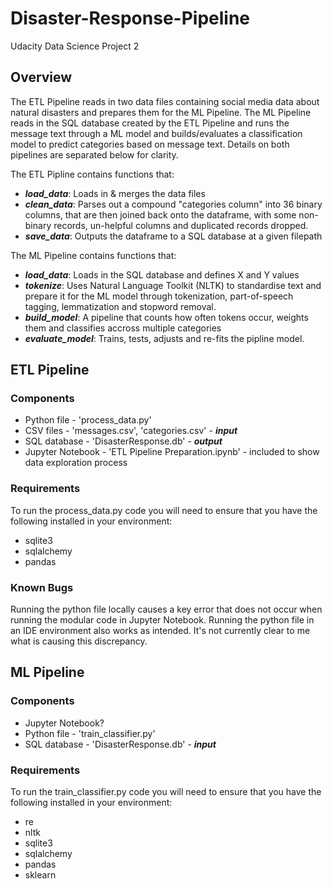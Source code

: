 # Disaster-Response-Pipeline
Udacity Data Science Project 2

## Overview
The ETL Pipeline reads in two data files containing social media data about natural disasters and prepares them for the ML Pipeline.
The ML Pipeline reads in the SQL database created by the ETL Pipeline and runs the message text through a ML model and builds/evaluates a classification model to predict categories based on message text.
Details on both pipelines are separated below for clarity.

The ETL Pipline contains functions that:
* **_load_data_**: Loads in & merges the data files
* **_clean_data_**: Parses out a compound "categories column" into 36 binary columns, that are then joined back onto the dataframe, with some non-binary records, un-helpful columns and duplicated records dropped.
* **_save_data_**: Outputs the dataframe to a SQL database at a given filepath

The ML Pipeline contains functions that:
* **_load_data_**: Loads in the SQL database and defines X and Y values
* **_tokenize_**: Uses Natural Language Toolkit (NLTK) to standardise text and prepare it for the ML model through tokenization, part-of-speech tagging, lemmatization and stopword removal.
* **_build_model_**: A pipeline that counts how often tokens occur, weights them and classifies accross multiple categories
* **_evaluate_model_**: Trains, tests, adjusts and re-fits the pipline model.

## ETL Pipeline
### Components
* Python file - 'process_data.py'
* CSV files - 'messages.csv', 'categories.csv' - **_input_**
* SQL database - 'DisasterResponse.db' - **_output_**
* Jupyter Notebook - 'ETL Pipeline Preparation.ipynb' - included to show data exploration process

### Requirements
To run the process_data.py code you will need to ensure that you have the following installed in your environment:
* sqlite3
* sqlalchemy
* pandas

### Known Bugs
Running the python file locally causes a key error that does not occur when running the modular code in Jupyter Notebook.  Running the python file in an IDE environment also works as intended.  It's not currently clear to me what is causing this discrepancy.

## ML Pipeline
### Components
* Jupyter Notebook?
* Python file - 'train_classifier.py'
* SQL database - 'DisasterResponse.db' - **_input_**

### Requirements
To run the train_classifier.py code you will need to ensure that you have the following installed in your environment:
* re
* nltk
* sqlite3
* sqlalchemy
* pandas
* sklearn
